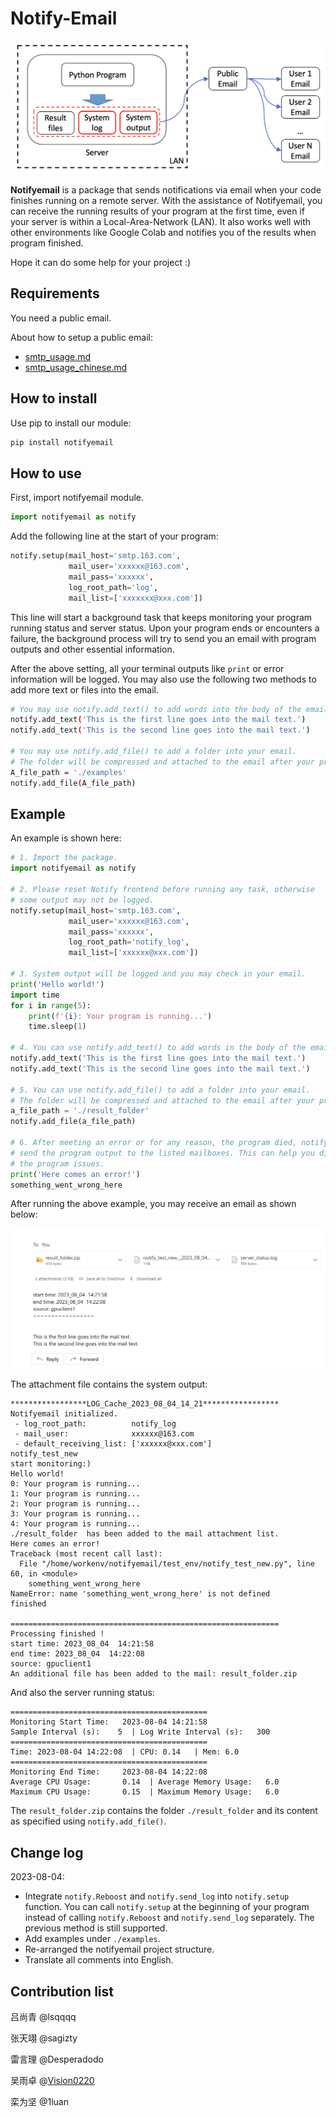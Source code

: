 # Notify-Email

![](https://github.com/lsqqqq/notifyemail/blob/main/assets/notifyemail_structure.png?raw=true)

**Notifyemail** is a package that sends notifications via email when your code finishes running on a remote server. With the assistance of Notifyemail, you can receive the running results of your program at the first time, even if your server is within a Local-Area-Network (LAN). It also works well with other environments like Google Colab and notifies you of the results when program finished.

Hope it can do some help for your project :)


## Requirements

You need a public email. 

About how to setup a public email:
* [smtp_usage.md](./smtp_usage.md)
* [smtp_usage_chinese.md](./smtp_usage_chinese.md)


## How to install

Use pip to install our module:

```bash
pip install notifyemail
```


## How to use

First, import notifyemail module.

```python
import notifyemail as notify
```

Add the following line at the start of your program:
```python
notify.setup(mail_host='smtp.163.com', 
             mail_user='xxxxxx@163.com', 
             mail_pass='xxxxxx',
             log_root_path='log', 
             mail_list=['xxxxxxx@xxx.com'])
```

This line will start a background task that keeps monitoring your program running status and server status. Upon your program ends or encounters a failure, the background process will try to send you an email with program outputs and other essential information.

After the above setting, all your terminal outputs like `print` or error information will be logged. You may also use the following two methods to add more text or files into the email.

```bash
# You may use notify.add_text() to add words into the body of the email.
notify.add_text('This is the first line goes into the mail text.')
notify.add_text('This is the second line goes into the mail text.')

# You may use notify.add_file() to add a folder into your email.
# The folder will be compressed and attached to the email after your program ends.
A_file_path = './examples'
notify.add_file(A_file_path)
```


## Example

An example is shown here:

```python
# 1. Import the package.
import notifyemail as notify

# 2. Please reset Notify frontend before running any task, otherwise 
# some output may not be logged.
notify.setup(mail_host='smtp.163.com', 
             mail_user='xxxxxx@163.com', 
             mail_pass='xxxxxx',
             log_root_path='notify_log', 
             mail_list=['xxxxxx@xxx.com'])

# 3. System output will be logged and you may check in your email.
print('Hello world!')
import time
for i in range(5):
    print(f'{i}: Your program is running...')
    time.sleep(1)

# 4. You can use notify.add_text() to add words in the body of the email.
notify.add_text('This is the first line goes into the mail text.')
notify.add_text('This is the second line goes into the mail text.')

# 5. You can use notify.add_file() to add a folder into your email.
# The folder will be compressed and attached to the email after your program ends.
a_file_path = './result_folder'
notify.add_file(a_file_path)

# 6. After meeting an error or for any reason, the program died, notifyemail will try to 
# send the program output to the listed mailboxes. This can help you diagnosis 
# the program issues.
print('Here comes an error!')
something_went_wrong_here
```

After running the above example, you may receive an email as shown below:

![](https://github.com/lsqqqq/notifyemail/blob/main/assets/mailbox.png?raw=true)


The attachment file contains the system output:

```text
*****************LOG_Cache_2023_08_04_14_21*****************
Notifyemail initialized.
 - log_root_path:          notify_log
 - mail_user:              xxxxxx@163.com
 - default_receiving_list: ['xxxxxx@xxx.com']
notify_test_new
start monitoring:)
Hello world!
0: Your program is running...
1: Your program is running...
2: Your program is running...
3: Your program is running...
4: Your program is running...
./result_folder  has been added to the mail attachment list.
Here comes an error!
Traceback (most recent call last):
  File "/home/workenv/notifyemail/test_env/notify_test_new.py", line 60, in <module>
    something_went_wrong_here
NameError: name 'something_went_wrong_here' is not defined
finished

============================================================
Processing finished !
start time: 2023_08_04  14:21:58
end time: 2023_08_04  14:22:08
source: gpuclient1
An additional file has been added to the mail: result_folder.zip
```

And also the server running status:

```text
============================================
Monitoring Start Time:   2023-08-04 14:21:58
Sample Interval (s):    5  | Log Write Interval (s):   300  
============================================
Time: 2023-08-04 14:22:08  | CPU: 0.14   | Mem: 6.0    
============================================
Monitoring End Time:     2023-08-04 14:22:08
Average CPU Usage:       0.14  | Average Memory Usage:   6.0
Maximum CPU Usage:       0.15  | Maximum Memory Usage:   6.0
```

The `result_folder.zip` contains the folder `./result_folder` and its content as specified using `notify.add_file()`.


## Change log

2023-08-04:
* Integrate `notify.Reboost` and `notify.send_log` into `notify.setup` function. You can call `notify.setup` at the beginning of your program instead of calling `notify.Reboost` and `notify.send_log` separately. The previous method is still supported.
* Add examples under `./examples`.
* Re-arranged the notifyemail project structure.
* Translate all comments into English.


## Contribution list

吕尚青  @lsqqqq

张天翊  @sagizty

雷言理  @Desperadodo

吴雨卓 @[Vision0220](https://github.com/Vision0220)

栾为坚 @1luan

